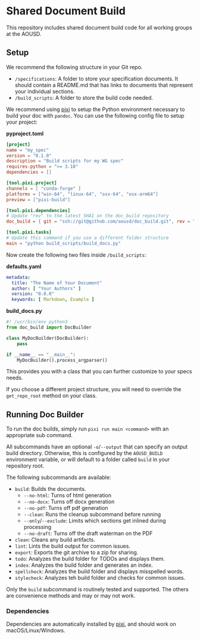 # Shared Document Build

This repository includes shared document build code for all working groups at the AOUSD.

## Setup

We recommend the following structure in your Git repo.

* `/specifications`: A folder to store your specification documents. It should contain a README.md that has links to documents that represent your individual sections.
* `/build_scripts`: A folder to store the build code needed.

We recommend using [pixi](https://pixi.sh/) to setup the Python environment necessary to build your doc with `pandoc`. You can use the following config file to setup your project:

**pyproject.toml**
```toml
[project]
name = "my_spec"
version = "0.1.0"
description = "Build scripts for my WG spec"
requires-python = ">= 3.10"
dependencies = []

[tool.pixi.project]
channels = [ "conda-forge" ]
platforms = ["win-64", "linux-64", "osx-64", "osx-arm64"]
preview = ["pixi-build"]

[tool.pixi.dependencies]
# Update "rev" to the latest SHA1 on the doc_build repository
doc_build = { git = "ssh://git@github.com/aousd/doc_build.git", rev = "189b103" }

[tool.pixi.tasks]
# Update this command if you use a different folder structure
main = "python build_scripts/build_docs.py"
```

Now create the following two files inside `/build_scripts`:

**defaults.yaml**
```yaml
metadata:
  title: "The Name of Your Document"
  author: [ "Your Authors" ]
  version: "0.0.0"
  keywords: [ Markdown, Example ]
```

**build_docs.py**
```python
#! /usr/bin/env python3
from doc_build import DocBuilder

class MyDocBuilder(DocBuilder):
    pass

if __name__ == "__main__":
    MyDocBuilder().process_argparser()
```

This provides you with a class that you can further customize to your specs needs.

If you choose a different project structure, you will need to override the `get_repo_root`
method on your class.

## Running Doc Builder

To run the doc builds, simply run `pixi run main <command>` with an appropriate sub command.

All subcommands have an optional `-o`/`--output` that can specify an output build directory. Otherwise, this is configured by the `AOUSD_BUILD` environment variable, or
will default to a folder called `build` in your repository root.

The following subcommands are available:

* `build`: Builds the documents.
    * `--no-html`: Turns of html generation
    * `--no-docx`: Turns off docx generation
    * `--no-pdf`: Turns off pdf generation
    * `--clean`: Runs the cleanup subcommand before running
    * `--only`/`--exclude`: Limits which sections get inlined during processing
    * `--no-draft`: Turns off the draft waterman on the PDF
* `clean`: Cleans any build artifacts.
* `lint`: Lints the build output for common issues.
* `export`: Exports the git archive to a zip for sharing.
* `todo`: Analyzes the build folder for TODOs and displays them.
* `index`: Analyzes the build folder and generates an index.
* `spellcheck`: Analyzes the build folder and displays misspelled words.
* `stylecheck`: Analyzes teh build folder and checks for common issues.

Only the `build` subcommand is routinely tested and supported. The others are convenience
methods and may or may not work.

### Dependencies

Dependencies are automatically installed by [pixi](https://pixi.sh), and should work on macOS/Linux/Windows.
